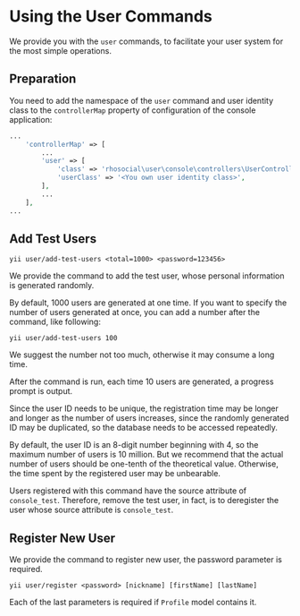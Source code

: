 # Using the User Commands

We provide you with the `user` commands, to facilitate your user system for the most simple operations.

## Preparation

You need to add the namespace of the `user` command and user identity class to
the `controllerMap` property of configuration of the console application:

```php
...
    'controllerMap' => [
        ...
        'user' => [
            'class' => 'rhosocial\user\console\controllers\UserController',
            'userClass' => '<You own user identity class>',
        ],
        ...
    ],
...
```

## Add Test Users

```
yii user/add-test-users <total=1000> <password=123456>
```

We provide the command to add the test user, whose personal
information is generated randomly.

By default, 1000 users are generated at one time.
If you want to specify the number of users generated at once, you can add a number after the command, like following:

```
yii user/add-test-users 100
```

We suggest the number not too much, otherwise it may consume a long time.

After the command is run, each time 10 users are generated, a progress prompt is output.

Since the user ID needs to be unique, the registration time may be longer and
longer as the number of users increases, since the randomly generated ID may be
duplicated, so the database needs to be accessed repeatedly.

By default, the user ID is an 8-digit number beginning with 4, so the maximum number
of users is 10 million. But we recommend that the actual number of users should be
one-tenth of the theoretical value. Otherwise, the time spent by the registered user
may be unbearable.

Users registered with this command have the source attribute of `console_test`.
Therefore, remove the test user, in fact, is to deregister the user whose source
attribute is `console_test`.

## Register New User

We provide the command to register new user, the password
parameter is required.

```
yii user/register <password> [nickname] [firstName] [lastName]
```

Each of the last parameters is required if `Profile` model contains it.
